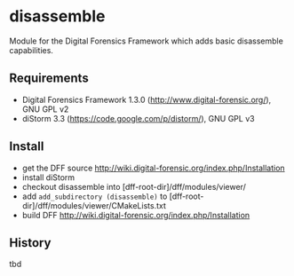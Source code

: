 disassemble
===========

Module for the Digital Forensics Framework which adds basic disassemble capabilities.


Requirements
------------

*   Digital Forensics Framework 1.3.0 (http://www.digital-forensic.org/), GNU GPL v2
*   diStorm 3.3 (https://code.google.com/p/distorm/), GNU GPL v3


Install
-------

*   get the DFF source
    http://wiki.digital-forensic.org/index.php/Installation
*   install diStorm
*   checkout disassemble into [dff-root-dir]/dff/modules/viewer/
*   add `add_subdirectory (disassemble)` to [dff-root-dir]/dff/modules/viewer/CMakeLists.txt
*   build DFF
    http://wiki.digital-forensic.org/index.php/Installation


History
-------

tbd

